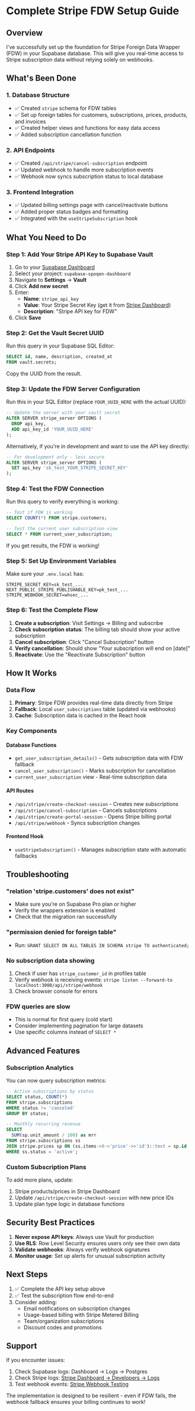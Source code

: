# Complete Stripe FDW Setup Guide

## Overview

I've successfully set up the foundation for Stripe Foreign Data Wrapper (FDW) in your Supabase database. This will give you real-time access to Stripe subscription data without relying solely on webhooks.

## What's Been Done

### 1. Database Structure

- ✅ Created `stripe` schema for FDW tables
- ✅ Set up foreign tables for customers, subscriptions, prices, products, and invoices
- ✅ Created helper views and functions for easy data access
- ✅ Added subscription cancellation function

### 2. API Endpoints

- ✅ Created `/api/stripe/cancel-subscription` endpoint
- ✅ Updated webhook to handle more subscription events
- ✅ Webhook now syncs subscription status to local database

### 3. Frontend Integration

- ✅ Updated billing settings page with cancel/reactivate buttons
- ✅ Added proper status badges and formatting
- ✅ Integrated with the `useStripeSubscription` hook

## What You Need to Do

### Step 1: Add Your Stripe API Key to Supabase Vault

1. Go to your [Supabase Dashboard](https://app.supabase.com)
2. Select your project: `supabase-spoqen-dashboard`
3. Navigate to **Settings** → **Vault**
4. Click **Add new secret**
5. Enter:
   - **Name**: `stripe_api_key`
   - **Value**: Your Stripe Secret Key (get it from [Stripe Dashboard](https://dashboard.stripe.com/apikeys))
   - **Description**: "Stripe API key for FDW"
6. Click **Save**

### Step 2: Get the Vault Secret UUID

Run this query in your Supabase SQL Editor:

```sql
SELECT id, name, description, created_at
FROM vault.secrets;
```

Copy the UUID from the result.

### Step 3: Update the FDW Server Configuration

Run this in your SQL Editor (replace `YOUR_UUID_HERE` with the actual UUID):

```sql
-- Update the server with your vault secret
ALTER SERVER stripe_server OPTIONS (
  DROP api_key,
  ADD api_key_id 'YOUR_UUID_HERE'
);
```

Alternatively, if you're in development and want to use the API key directly:

```sql
-- For development only - less secure
ALTER SERVER stripe_server OPTIONS (
  SET api_key 'sk_test_YOUR_STRIPE_SECRET_KEY'
);
```

### Step 4: Test the FDW Connection

Run this query to verify everything is working:

```sql
-- Test if FDW is working
SELECT COUNT(*) FROM stripe.customers;

-- Test the current user subscription view
SELECT * FROM current_user_subscription;
```

If you get results, the FDW is working!

### Step 5: Set Up Environment Variables

Make sure your `.env.local` has:

```env
STRIPE_SECRET_KEY=sk_test_...
NEXT_PUBLIC_STRIPE_PUBLISHABLE_KEY=pk_test_...
STRIPE_WEBHOOK_SECRET=whsec_...
```

### Step 6: Test the Complete Flow

1. **Create a subscription**: Visit Settings → Billing and subscribe
2. **Check subscription status**: The billing tab should show your active subscription
3. **Cancel subscription**: Click "Cancel Subscription" button
4. **Verify cancellation**: Should show "Your subscription will end on [date]"
5. **Reactivate**: Use the "Reactivate Subscription" button

## How It Works

### Data Flow

1. **Primary**: Stripe FDW provides real-time data directly from Stripe
2. **Fallback**: Local `user_subscriptions` table (updated via webhooks)
3. **Cache**: Subscription data is cached in the React hook

### Key Components

#### Database Functions

- `get_user_subscription_details()` - Gets subscription data with FDW fallback
- `cancel_user_subscription()` - Marks subscription for cancellation
- `current_user_subscription` view - Real-time subscription data

#### API Routes

- `/api/stripe/create-checkout-session` - Creates new subscriptions
- `/api/stripe/cancel-subscription` - Cancels subscriptions
- `/api/stripe/create-portal-session` - Opens Stripe billing portal
- `/api/stripe/webhook` - Syncs subscription changes

#### Frontend Hook

- `useStripeSubscription()` - Manages subscription state with automatic fallbacks

## Troubleshooting

### "relation 'stripe.customers' does not exist"

- Make sure you're on Supabase Pro plan or higher
- Verify the wrappers extension is enabled
- Check that the migration ran successfully

### "permission denied for foreign table"

- Run: `GRANT SELECT ON ALL TABLES IN SCHEMA stripe TO authenticated;`

### No subscription data showing

1. Check if user has `stripe_customer_id` in profiles table
2. Verify webhook is receiving events: `stripe listen --forward-to localhost:3000/api/stripe/webhook`
3. Check browser console for errors

### FDW queries are slow

- This is normal for first query (cold start)
- Consider implementing pagination for large datasets
- Use specific columns instead of `SELECT *`

## Advanced Features

### Subscription Analytics

You can now query subscription metrics:

```sql
-- Active subscriptions by status
SELECT status, COUNT(*)
FROM stripe.subscriptions
WHERE status != 'canceled'
GROUP BY status;

-- Monthly recurring revenue
SELECT
  SUM(sp.unit_amount / 100) as mrr
FROM stripe.subscriptions ss
JOIN stripe.prices sp ON (ss.items->0->'price'->>'id')::text = sp.id
WHERE ss.status = 'active';
```

### Custom Subscription Plans

To add more plans, update:

1. Stripe products/prices in Stripe Dashboard
2. Update `/api/stripe/create-checkout-session` with new price IDs
3. Update plan type logic in database functions

## Security Best Practices

1. **Never expose API keys**: Always use Vault for production
2. **Use RLS**: Row Level Security ensures users only see their own data
3. **Validate webhooks**: Always verify webhook signatures
4. **Monitor usage**: Set up alerts for unusual subscription activity

## Next Steps

1. ✅ Complete the API key setup above
2. ✅ Test the subscription flow end-to-end
3. Consider adding:
   - Email notifications on subscription changes
   - Usage-based billing with Stripe Metered Billing
   - Team/organization subscriptions
   - Discount codes and promotions

## Support

If you encounter issues:

1. Check Supabase logs: Dashboard → Logs → Postgres
2. Check Stripe logs: [Stripe Dashboard → Developers → Logs](https://dashboard.stripe.com/logs)
3. Test webhook events: [Stripe Webhook Testing](https://stripe.com/docs/webhooks/test)

The implementation is designed to be resilient - even if FDW fails, the webhook fallback ensures your billing continues to work!
